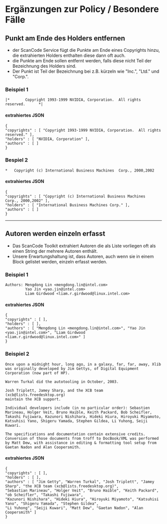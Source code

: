 # Ergänzungen zur Policy / Besondere Fälle

## Punkt am Ende des Holders entfernen

- der ScanCode Service fügt die Punkte am Ende eines Copyrights hinzu, die extrahierten Holders enthalten diese dann oft auch.
- die Punkte am Ende sollen entfernt werden, falls diese nicht Teil der Bezeichnung des Holders sind.
- Der Punkt ist Teil der Bezeichnung bei z.B. kürzeln wie "Inc.", "Ltd." und "Corp.".

### Beispiel 1

```
|*       Copyright 1993-1999 NVIDIA, Corporation.  All rights reserved.      *|
```

#### extrahiertes JSON

```
{
"copyrights" : [ "Copyright 1993-1999 NVIDIA, Corporation.  All rights reserved." ],
"holders" : [ "NVIDIA, Corporation" ],
"authors" : [ ]
}
```

### Bespiel 2

```
*   Copyright (c) International Business Machines  Corp., 2000,2002
```

#### extrahiertes JSON

```
{
"copyrights" : [ "Copyright (c) International Business Machines  Corp., 2000,2002" ],
"holders" : [ "International Business Machines Corp." ],
"authors" : [ ]
}
```

---

## Autoren werden einzeln erfasst

- Das ScanCode Toolkit extrahiert Autoren die als Liste vorliegen oft als einen String der mehrere Autoren enthält.
- Unsere Erwartungshaltung ist, dass Autoren, auch wenn sie in einem Block gelistet werden, einzeln erfasst werden.

### Beispiel 1

```
Authors: Mengdong Lin <mengdong.lin@intel.com>
         Yao Jin <yao.jin@intel.com>
         Liam Girdwood <liam.r.girdwood@linux.intel.com>
```

#### extrahiertes JSON

```
{
"copyrights" : [ ],
"holders" : [ ],
"authors" : [ "Mengdong Lin <mengdong.lin@intel.com>", "Yao Jin <yao.jin@intel.com>", "Liam Girdwood <liam.r.girdwood@linux.intel.com>" ]
}
```

### Beispiel 2

```
Once upon a midnight hour, long ago, in a galaxy, far, far, away, Xlib
was originally developed by Jim Gettys, of Digital Equipment
Corporation (now part of HP).

Warren Turkal did the autotooling in October, 2003.

Josh Triplett, Jamey Sharp, and the XCB team (xcb@lists.freedesktop.org)
maintain the XCB support.

Individual developers include (in no particular order): Sebastien
Marineau, Holger Veit, Bruno Haible, Keith Packard, Bob Scheifler,
Takashi Fujiwara, Kazunori Nishihara, Hideki Hiura, Hiroyuki Miyamoto,
Katsuhisi Yano, Shigeru Yamada, Stephen Gildea, Li Yuhong, Seiji Kuwari.

The specifications and documentation contain extensive credits.
Conversion of those documents from troff to DocBook/XML was performed
by Matt Dew, with assistance in editing & formatting tool setup from
Gaetan Nadon and Alan Coopersmith.
```

#### extrahiertes JSON

```
{
"copyrights" : [ ],
"holders" : [ ],
"authors" : [ "Jim Getty", "Warren Turkal", "Josh Triplett", "Jamey Sharp", "the XCB team (xcb@lists.freedesktop.org)", 
"Sebastian Marineau", "Holger Veit", "Bruno Haible", "Keith Packard", "ob Scheifler", "Takashi Fujiwara", 
"Kazunori Nishihara", "Hideki Hiura", "Hiroyuki Miyamoto", "Katsuhisi Yano", "Shigeru Yamada", "Stephen Gildea", 
"Li Yuhong", "Seiji Kuwari", "Matt Dew", "Gaetan Nadon", "Alan Coopersmith" ]
}
```